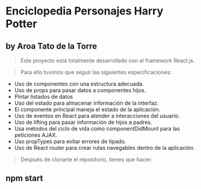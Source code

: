 # Enciclopedia Personajes Harry Potter
## by Aroa Tato de la Torre

> Este proyecto está totalmente desarrollado con el framework React.js.

> Para ello tuvimos que seguir las siguientes especificaciones:
- Uso de componentes con una estructura adecuada.
- Uso de props para pasar datos a componentes hijos.
- Pintar listados de datos
- Uso del estado para almacenar información de la interfaz.
- El componente principal maneja el estado de la aplicación.
- Uso de eventos en React para atender a interacciones del usuario.
- Uso de lifting para pasar información de hijos a padres.
- Usa métodos del ciclo de vida como componentDidMount para las peticiones AJAX.
- Uso propTypes para evitar errores de tipado.
- Uso de React router para crear rutas navegables dentro de la aplicación.

> Después de clonarte el repositorio, tienes que hacer:
## npm start


